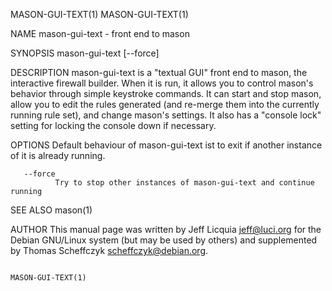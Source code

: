 MASON-GUI-TEXT(1)                                                                                                                MASON-GUI-TEXT(1)

NAME
       mason-gui-text - front end to mason

SYNOPSIS
       mason-gui-text [--force]

DESCRIPTION
       mason-gui-text  is  a "textual GUI" front end to mason, the interactive firewall builder.  When it is run, it allows you to control mason's
       behavior through simple keystroke commands.  It can start and stop mason, allow you to edit the rules generated (and re-merge them into the
       currently running rule set), and change mason's settings.  It also has a "console lock" setting for locking the console down if necessary.

OPTIONS
       Default behaviour of mason-gui-text ist to exit if another instance of it is already running.

       --force
              Try to stop other instances of mason-gui-text and continue running

SEE ALSO
       mason(1)

AUTHOR
       This  manual  page was written by Jeff Licquia <jeff@luci.org> for the Debian GNU/Linux system (but may be used by others) and supplemented
       by Thomas Scheffczyk <scheffczyk@debian.org>.

                                                                                                                                 MASON-GUI-TEXT(1)
